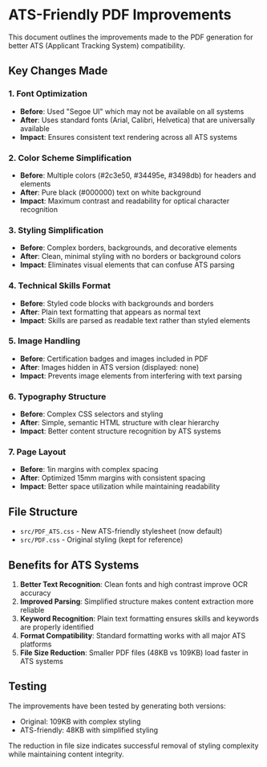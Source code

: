 # ATS-Friendly PDF Improvements

This document outlines the improvements made to the PDF generation for better ATS (Applicant Tracking System) compatibility.

## Key Changes Made

### 1. Font Optimization
- **Before**: Used "Segoe UI" which may not be available on all systems
- **After**: Uses standard fonts (Arial, Calibri, Helvetica) that are universally available
- **Impact**: Ensures consistent text rendering across all ATS systems

### 2. Color Scheme Simplification
- **Before**: Multiple colors (#2c3e50, #34495e, #3498db) for headers and elements
- **After**: Pure black (#000000) text on white background
- **Impact**: Maximum contrast and readability for optical character recognition

### 3. Styling Simplification
- **Before**: Complex borders, backgrounds, and decorative elements
- **After**: Clean, minimal styling with no borders or background colors
- **Impact**: Eliminates visual elements that can confuse ATS parsing

### 4. Technical Skills Format
- **Before**: Styled code blocks with backgrounds and borders
- **After**: Plain text formatting that appears as normal text
- **Impact**: Skills are parsed as readable text rather than styled elements

### 5. Image Handling
- **Before**: Certification badges and images included in PDF
- **After**: Images hidden in ATS version (displayed: none)
- **Impact**: Prevents image elements from interfering with text parsing

### 6. Typography Structure
- **Before**: Complex CSS selectors and styling
- **After**: Simple, semantic HTML structure with clear hierarchy
- **Impact**: Better content structure recognition by ATS systems

### 7. Page Layout
- **Before**: 1in margins with complex spacing
- **After**: Optimized 15mm margins with consistent spacing
- **Impact**: Better space utilization while maintaining readability

## File Structure

- `src/PDF_ATS.css` - New ATS-friendly stylesheet (now default)
- `src/PDF.css` - Original styling (kept for reference)

## Benefits for ATS Systems

1. **Better Text Recognition**: Clean fonts and high contrast improve OCR accuracy
2. **Improved Parsing**: Simplified structure makes content extraction more reliable
3. **Keyword Recognition**: Plain text formatting ensures skills and keywords are properly identified
4. **Format Compatibility**: Standard formatting works with all major ATS platforms
5. **File Size Reduction**: Smaller PDF files (48KB vs 109KB) load faster in ATS systems

## Testing

The improvements have been tested by generating both versions:
- Original: 109KB with complex styling
- ATS-friendly: 48KB with simplified styling

The reduction in file size indicates successful removal of styling complexity while maintaining content integrity.